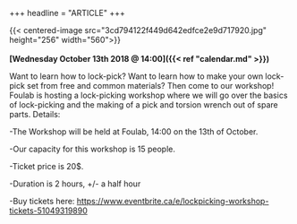 +++
headline = "ARTICLE"
+++

{{< centered-image src="3cd794122f449d642edfce2e9d717920.jpg" height="256" width="560">}}
</br>
</br>
__[Wednesday October 13th 2018 @ 14:00]({{< ref "calendar.md" >}})__  
  
  
Want to learn how to lock-pick? Want to learn how to make your own lock-pick set from free and common materials? Then come to our workshop! Foulab is hosting a lock-picking workshop where we will go over the basics of lock-picking and the making of a pick and torsion wrench out of spare parts.  Details:

-The Workshop will be held at Foulab, 14:00 on the 13th of October. 

-Our capacity for this workshop is 15 people. 

-Ticket price is 20$.

-Duration is 2 hours, +/- a half hour

-Buy tickets here: <https://www.eventbrite.ca/e/lockpicking-workshop-tickets-51049319890>

